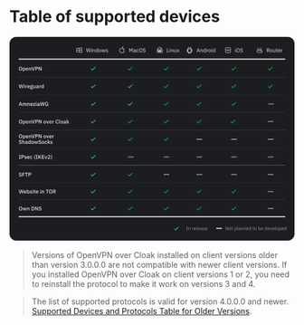 # Table of supported devices


![](https://raw.githubusercontent.com/amnezia-vpn/amnezia.org-content/master/docs/ru/learn-more/30_table-of-supported-devices/img/table_11.2023.svg)

> Versions of OpenVPN over Cloak installed on client versions older than version 3.0.0.0 are not compatible with newer client versions. If you installed OpenVPN over Cloak on client versions 1 or 2, you need to reinstall the protocol to make it work on versions 3 and 4.

> The list of supported protocols is valid for version 4.0.0.0 and newer. [Supported Devices and Protocols Table for Older Versions].

[about-int-link]: /about
[Supported Devices and Protocols Table for Older Versions]: https://ru-docs.amnezia.org/guides/protocols-table-v2/





